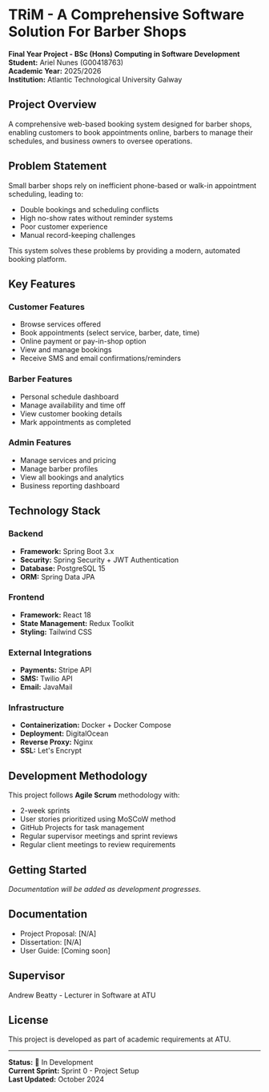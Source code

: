 # TRiM - A Comprehensive Software Solution For Barber Shops

**Final Year Project - BSc (Hons) Computing in Software Development**  
**Student:** Ariel Nunes (G00418763)  
**Academic Year:** 2025/2026  
**Institution:** Atlantic Technological University Galway

## Project Overview

A comprehensive web-based booking system designed for barber shops, enabling customers to book appointments online, barbers to manage their schedules, and business owners to oversee operations.

## Problem Statement

Small barber shops rely on inefficient phone-based or walk-in appointment scheduling, leading to:
- Double bookings and scheduling conflicts
- High no-show rates without reminder systems
- Poor customer experience
- Manual record-keeping challenges

This system solves these problems by providing a modern, automated booking platform.

## Key Features

### Customer Features
- Browse services offered
- Book appointments (select service, barber, date, time)
- Online payment or pay-in-shop option
- View and manage bookings
- Receive SMS and email confirmations/reminders

### Barber Features
- Personal schedule dashboard
- Manage availability and time off
- View customer booking details
- Mark appointments as completed

### Admin Features
- Manage services and pricing
- Manage barber profiles
- View all bookings and analytics
- Business reporting dashboard

## Technology Stack

### Backend
- **Framework:** Spring Boot 3.x
- **Security:** Spring Security + JWT Authentication
- **Database:** PostgreSQL 15
- **ORM:** Spring Data JPA

### Frontend
- **Framework:** React 18
- **State Management:** Redux Toolkit
- **Styling:** Tailwind CSS

### External Integrations
- **Payments:** Stripe API
- **SMS:** Twilio API
- **Email:** JavaMail

### Infrastructure
- **Containerization:** Docker + Docker Compose
- **Deployment:** DigitalOcean
- **Reverse Proxy:** Nginx
- **SSL:** Let's Encrypt

## Development Methodology

This project follows **Agile Scrum** methodology with:
- 2-week sprints
- User stories prioritized using MoSCoW method
- GitHub Projects for task management
- Regular supervisor meetings and sprint reviews
- Regular client meetings to review requirements

## Getting Started

*Documentation will be added as development progresses.*

## Documentation

- Project Proposal: [N/A]
- Dissertation: [N/A]
- User Guide: [Coming soon]

## Supervisor

Andrew Beatty - Lecturer in Software at ATU

## License

This project is developed as part of academic requirements at ATU.

---

**Status:** 🚧 In Development  
**Current Sprint:** Sprint 0 - Project Setup  
**Last Updated:** October 2024
